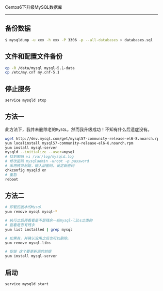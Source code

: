 Centos6下升级MySQL数据库

---

## 备份数据

```bash
$ mysqldump -u xxx -h xxx -P 3306 -p --all-databases > databases.sql  
```

## 文件和配置文件备份

```bash
cp -R /data/mysql mysql-5.1-data  
cp /etc/my.cnf my.cnf-5.1  
```

## 停止服务

```bash
service mysqld stop
```

## 方法一

此方法下，我并未删除老的`MySQL`，然而我升级成功！不知有什么后遗症没有。

```bash
wget http://dev.mysql.com/get/mysql57-community-release-el6-8.noarch.rpm
yum localinstall mysql57-community-release-el6-8.noarch.rpm
yum install mysql-server
mysqld --initialize --user=mysql
# 找到密码 vi /var/log/mysqld.log
# 修改密码 mysqladmin -uroot -p password
# 采用拷贝粘贴，输入旧密码，设定新密码
chkconfig mysqld on
# 重启
reboot
```


## 方法二

```bash 
# 卸载旧版本的Mysql
yum remove mysql mysql-*  

# 执行之后再看看是不是残余一些mysql-libs之类的
# 查看是否有残余
yum list installed | grep mysql  

# 如果有，并确认没用之后也可以删除。
yum remove mysql-libs  

# 安装 这个要更新源的前提
yum install mysql-server
```



## 启动

```bash 
service mysqld start
```
